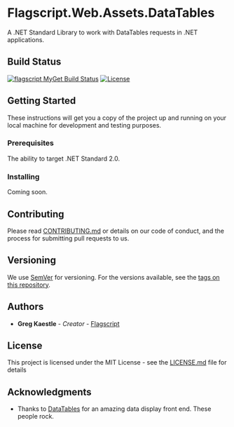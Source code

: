 # Flagscript.Web.Assets.DataTables

A .NET Standard Library to work with DataTables requests in .NET applications.

## Build Status
[![flagscript MyGet Build Status](https://www.myget.org/BuildSource/Badge/flagscript?identifier=71873cce-9dd9-4022-be84-5fdc08303021)](https://www.myget.org/)
[![License](http://img.shields.io/:license-mit-blue.svg)](https://github.com/flagscript/Flagscript.Web.Assets.DataTables/blob/master/LICENSE.md)

## Getting Started

These instructions will get you a copy of the project up and running on your local machine for development and testing purposes.

### Prerequisites

The ability to target .NET Standard 2.0.

### Installing

Coming soon.

## Contributing

Please read [CONTRIBUTING.md](CONTRIBUTING.md) or details on our code of conduct, and the process for submitting pull requests to us.

## Versioning

We use [SemVer](http://semver.org/) for versioning. For the versions available, see the [tags on this repository](https://github.com/flagscript/Flagscript.Web.Assets.DataTables/tags). 

## Authors

* **Greg Kaestle** - *Creator* - [Flagscript](https://github.com/Flagscript)

## License

This project is licensed under the MIT License - see the [LICENSE.md](LICENSE.md) file for details

## Acknowledgments

* Thanks to [DataTables](https://datatables.net) for an amazing data display front end. These people rock.
